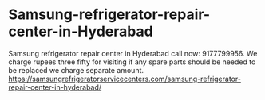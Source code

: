 # Samsung-refrigerator-repair-center-in-Hyderabad
 Samsung refrigerator repair center in Hyderabad call now: 9177799956. We charge rupees three fifty for visiting if any spare parts should be needed to be replaced we charge separate amount. https://samsungrefrigeratorservicecenters.com/samsung-refrigerator-repair-center-in-hyderabad/
